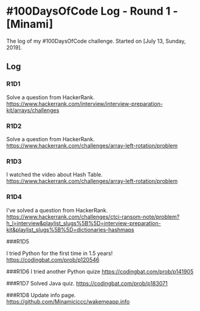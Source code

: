 # #100DaysOfCode Log - Round 1 - [Minami]

The log of my #100DaysOfCode challenge. Started on [July 13, Sunday, 2019].

## Log

### R1D1

Solve a question from HackerRank.
https://www.hackerrank.com/interview/interview-preparation-kit/arrays/challenges

### R1D2

Solve a question from HackerRank.
https://www.hackerrank.com/challenges/array-left-rotation/problem

### R1D3

I watched the video about Hash Table.
https://www.hackerrank.com/challenges/array-left-rotation/problem

### R1D4

I've solved a question from HackerRank.
https://www.hackerrank.com/challenges/ctci-ransom-note/problem?h_l=interview&playlist_slugs%5B%5D=interview-preparation-kit&playlist_slugs%5B%5D=dictionaries-hashmaps

###R1D5

I tried Python for the first time in 1.5 years!
https://codingbat.com/prob/p120546

###R1D6
I tried another Python quize
https://codingbat.com/prob/p141905

###R1D7
Solved Java quiz.
https://codingbat.com/prob/p183071

###R1D8
Update info page.
https://github.com/Minamiciccc/wakemeapp.info
